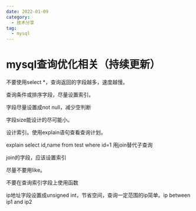 ```yaml
---
date: 2022-01-09
category:
  - 技术分享
tag:
  - mysql
---
```


# mysql查询优化相关（持续更新）

不要使用select *，查询返回的字段越多，速度越慢。

查询条件或排序字段，尽量设置索引。

字段尽量设置成not null，减少空判断

字段size能设计的尽可能小。

设计索引。使用explain语句查看查询计划。

explain select id,name from test where id=1
用join替代子查询

join的字段，应该设置索引

尽量不要用like。

不要在查询索引字段上使用函数

ip地址字段设置成unsigned int，节省空间，查询一定范围的ip简单。ip between ip1 and ip2
